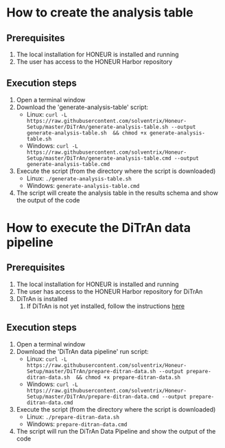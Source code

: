# How to create the analysis table

## Prerequisites
1. The local installation for HONEUR is installed and running
2. The user has access to the HONEUR Harbor repository 

## Execution steps
1. Open a terminal window
2. Download the 'generate-analysis-table' script:
    * Linux:
      ```curl -L https://raw.githubusercontent.com/solventrix/Honeur-Setup/master/DiTrAn/generate-analysis-table.sh --output generate-analysis-table.sh  && chmod +x generate-analysis-table.sh```
    * Windows:
      ```curl -L https://raw.githubusercontent.com/solventrix/Honeur-Setup/master/DiTrAn/generate-analysis-table.cmd --output generate-analysis-table.cmd```
3. Execute the script (from the directory where the script is downloaded)
    * Linux:
      ```./generate-analysis-table.sh```
    * Windows:
      ```generate-analysis-table.cmd```
4. The script will create the analysis table in the results schema and show the output of the code

# How to execute the DiTrAn data pipeline

## Prerequisites
1. The local installation for HONEUR is installed and running
2. The user has access to the HONEUR Harbor repository for DiTrAn
3. DiTrAn is installed
   1. If DiTrAn is not yet installed, follow the instructions <a href="https://github.com/solventrix/Honeur-Setup/tree/master/local-installation/separate-scripts#ditran" target="_blank">here</a>

## Execution steps
1. Open a terminal window
2. Download the 'DiTrAn data pipeline' run script:
    * Linux:
      ```curl -L https://raw.githubusercontent.com/solventrix/Honeur-Setup/master/DiTrAn/prepare-ditran-data.sh --output prepare-ditran-data.sh  && chmod +x prepare-ditran-data.sh```
    * Windows:
      ```curl -L https://raw.githubusercontent.com/solventrix/Honeur-Setup/master/DiTrAn/prepare-ditran-data.cmd --output prepare-ditran-data.cmd```
3. Execute the script (from the directory where the script is downloaded)
    * Linux:
      ```./prepare-ditran-data.sh```
    * Windows:
      ```prepare-ditran-data.cmd```
4. The script will run the DiTrAn Data Pipeline and show the output of the code
